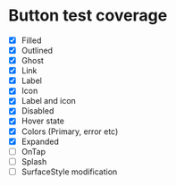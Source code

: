 # Button test coverage

- [x] Filled
- [x] Outlined
- [x] Ghost
- [x] Link
- [x] Label
- [x] Icon
- [x] Label and icon
- [x] Disabled
- [x] Hover state
- [x] Colors (Primary, error etc)
- [x] Expanded
- [ ] OnTap
- [ ] Splash
- [ ] SurfaceStyle modification

